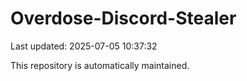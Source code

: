 # Overdose-Discord-Stealer

Last updated: 2025-07-05 10:37:32

This repository is automatically maintained.
